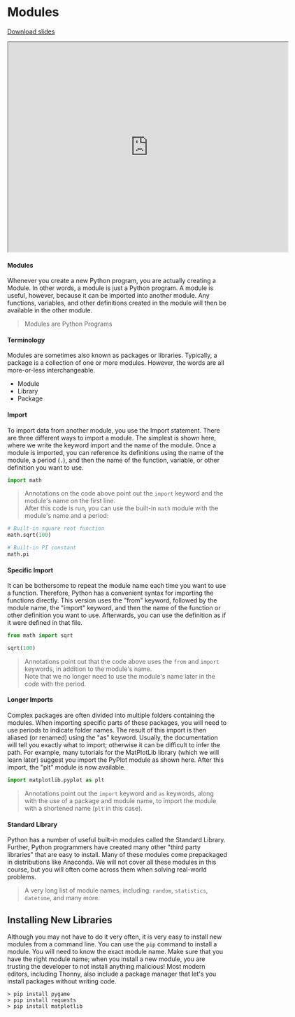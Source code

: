 # Modules

[Download slides](Modules.pdf)


<iframe style="width: 640px; height: 480px;" width="300" height="150" allowfullscreen="allowfullscreen" webkitallowfullscreen="webkitallowfullscreen" mozallowfullscreen="mozallowfullscreen"
title="Introduction.pdf"
src="https://www.youtube.com/embed/WBRRQtyg1VM?feature=oembed&amp;rel=0"></iframe>


#### Modules

Whenever you create a new Python program, you are actually creating a Module.
In other words, a module is just a Python program.
A module is useful, however, because it can be imported into another module.
Any functions, variables, and other definitions created in the module will then be available in the other module.

> Modules are Python Programs

#### Terminology

Modules are sometimes also known as packages or libraries.
Typically, a package is a collection of one or more modules.
However, the words are all more-or-less interchangeable.

* Module
* Library
* Package

#### Import

To import data from another module, you use the Import statement.
There are three different ways to import a module.
The simplest is shown here, where we write the keyword import and the name of the module.
Once a module is imported, you can reference its definitions using the name of the module, a period (`.`), and then the name of the function, variable, or other definition you want to use.

```python
import math
```

> Annotations on the code above point out the `import` keyword and the module's name on the first line.  
> After this code is run, you can use the built-in `math` module with the module's name and a period:

```python
# Built-in square root function
math.sqrt(100)

# Built-in PI constant
math.pi
```

#### Specific Import

It can be bothersome to repeat the module name each time you want to use a function.
Therefore, Python has a convenient syntax for importing the functions directly.
This version uses the "from" keyword, followed by the module name, the "import" keyword, and then the name of the function or other definition you want to use.
Afterwards, you can use the definition as if it were defined in that file.

```python
from math import sqrt

sqrt(100)
```

> Annotations point out that the code above uses the `from` and `import` keywords, in addition to the module's name.  
> Note that we no longer need to use the module's name later in the code with the period.

#### Longer Imports

Complex packages are often divided into multiple folders containing the modules.
When importing specific parts of these packages, you will need to use periods to indicate folder names.
The result of this import is then aliased (or renamed) using the "as" keyword.
Usually, the documentation will tell you exactly what to import; otherwise it can be difficult to infer the path.
For example, many tutorials for the MatPlotLib library (which we will learn later) suggest you import the PyPlot module as shown here.
After this import, the "plt" module is now available.

```python
import matplotlib.pyplot as plt
```

> Annotations point out the `import` keyword and `as` keywords, along with the use of a package and module name, to import the module with a shortened name (`plt` in this case).

#### Standard Library

Python has a number of useful built-in modules called the Standard Library.
Further, Python programmers have created many other "third party libraries" that are easy to install.
Many of these modules come prepackaged in distributions like Anaconda.
We will not cover all these modules in this course, but you will often come across them when solving real-world problems.

> A very long list of module names, including: `random`, `statistics`, `datetime`, and many more.

## Installing New Libraries

Although you may not have to do it very often, it is very easy to install new modules from a command line.
You can use the `pip` command to install a module.
You will need to know the exact module name.
Make sure that you have the right module name; when you install a new module, you are trusting the developer to not install anything malicious!
Most modern editors, including Thonny, also include a package manager that let's you install packages without writing code.

```
> pip install pygame
> pip install requests
> pip install matplotlib
```
